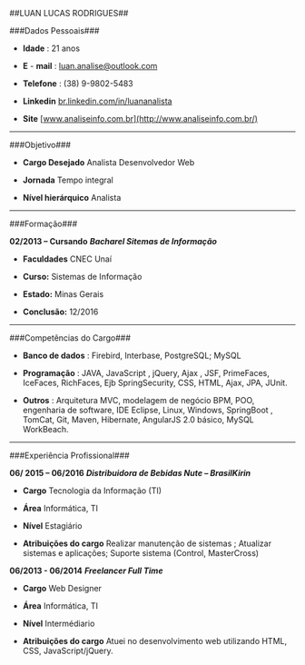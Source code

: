 ##LUAN LUCAS RODRIGUES##

###Dados Pessoais###

* **Idade** :  21 anos   

* **E** - **mail** :  [luan.analise@outlook.com](mailto:luan.analise@outlook.com) 

* **Telefone** :  (38) 9-9802-5483 

* **Linkedin**  [br.linkedin.com/in/luananalista](https://www.linkedin.com/in/luananalista) 

* **Site**  [www.analiseinfo.com.br](http://www.analiseinfo.com.br/)

---

###Objetivo###

* **Cargo Desejado**  Analista Desenvolvedor Web

*  **Jornada**  Tempo integral

* **Nível hierárquico**  Analista

---

###Formação###

**02/2013 – Cursando** ***Bacharel Sitemas de Informação***

* **Faculdades** CNEC Unaí
 
* **Curso:** Sistemas de Informação

* **Estado:** Minas Gerais

* **Conclusão:** 12/2016

---

###Competências do Cargo###

* **Banco de dados** :
Firebird, Interbase, PostgreSQL; MySQL

* **Programação** :
JAVA, JavaScript , jQuery, Ajax , JSF, PrimeFaces, IceFaces, RichFaces, Ejb  SpringSecurity, CSS, HTML, Ajax, JPA, JUnit.

* **Outros** :
Arquitetura MVC, modelagem de negócio BPM, POO, engenharia de software, IDE Eclipse, Linux, Windows, SpringBoot , TomCat, Git, Maven, Hibernate, AngularJS 2.0 básico, MySQL WorkBeach.

---

###Experiência Profissional###

**06/ 2015 – 06/2016**  ***Distribuidora de Bebidas Nute – BrasilKirin***

* **Cargo**  Tecnologia da Informação (TI) 

* **Área**  Informática, TI

* **Nível** Estagiário 

* **Atribuições do cargo**  Realizar manutenção de sistemas ; Atualizar sistemas e aplicações; Suporte sistema (Control, MasterCross)



**06/2013 - 06/2014**  ***Freelancer Full Time***

* **Cargo**  Web Designer 

* **Área**  Informática, TI

* **Nível** Intermédiario 

* **Atribuições do cargo**  Atuei no desenvolvimento web utilizando HTML, CSS, JavaScript/jQuery. 
